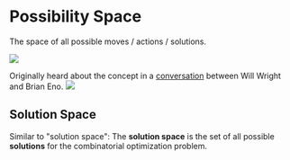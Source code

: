 # Possibility Space

The space of all possible moves / actions / solutions.

![](/BearImages/345AA1C1-EB8A-4DDA-99C5-FD53BB479338.png)

Originally heard about the concept in a [conversation](https://www.youtube.com/watch?v=Dfc-DQorohc&t=1188s) between Will Wright and Brian Eno.
![](/BearImages/Eg_tok-X0AQiKCq.jpg)

## Solution Space

Similar to "solution space": The **solution space** is the set of all possible **solutions** for the combinatorial optimization problem.

<!-- #notebook -->

<!-- {BearID:F770AF40-ADD3-4B6D-A4A8-4263D3403C98-96983-0008738ED2FE2491} -->
